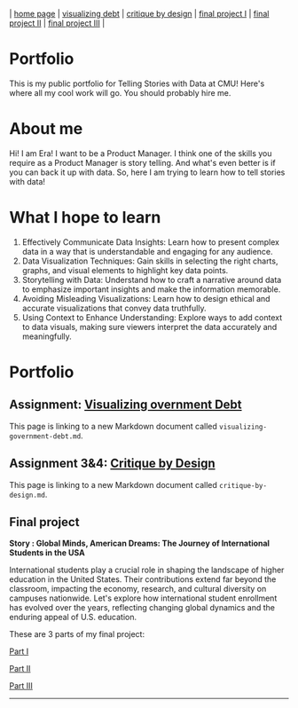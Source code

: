 | [home page](https://eraasinglaa.github.io/tswd-portfolio-era/) | [visualizing debt](visualizing-government-debt) | [critique by design](critique-by-design) | [final project I](final-project-part-one) | [final project II](final-project-part-two) | [final project III](final-project-part-three) |

# Portfolio
This is my public portfolio for Telling Stories with Data at CMU!  Here's where all my cool work will go.  You should probably hire me. 

# About me
Hi!  I am Era! I want to be a Product Manager. I think one of the skills you require as a Product Manager is story telling. And what's even better is if you can back it up with data. So, here I am trying to learn how to tell stories with data!

# What I hope to learn

1. Effectively Communicate Data Insights: Learn how to present complex data in a way that is understandable and engaging for any audience. 
2. Data Visualization Techniques: Gain skills in selecting the right charts, graphs, and visual elements to highlight key data points. 
3. Storytelling with Data: Understand how to craft a narrative around data to emphasize important insights and make the information memorable. 
4. Avoiding Misleading Visualizations: Learn how to design ethical and accurate visualizations that convey data truthfully. 
5. Using Context to Enhance Understanding: Explore ways to add context to data visuals, making sure viewers interpret the data accurately and meaningfully. 

# Portfolio

## Assignment: [Visualizing overnment Debt](visualizing-government-debt)
This page is linking to a new Markdown document called `visualizing-government-debt.md`. 

## Assignment 3&4: [Critique by Design](critique-by-design)
This page is linking to a new Markdown document called `critique-by-design.md`.  

## Final project
**Story : Global Minds, American Dreams: The Journey of International Students in the USA**

International students play a crucial role in shaping the landscape of higher education in the United States. Their contributions extend far beyond the classroom, impacting the economy, research, and cultural diversity on campuses nationwide. Let's explore how international student enrollment has evolved over the years, reflecting changing global dynamics and the enduring appeal of U.S. education.

These are 3 parts of my final project:

[Part I](final-project-part-one)

[Part II](final-project-part-two)

[Part III](final-project-part-three)

---


